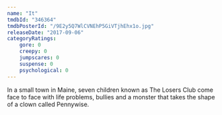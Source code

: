 ```yaml
---
name: "It"
tmdbId: "346364"
tmdbPosterId: "/9E2y5Q7WlCVNEhP5GiVTjhEhx1o.jpg"
releaseDate: "2017-09-06"
categoryRatings:
    gore: 0
    creepy: 0
    jumpscares: 0
    suspense: 0
    psychological: 0
---
```

In a small town in Maine, seven children known as The Losers Club come face to face with life problems, bullies and a monster that takes the shape of a clown called Pennywise.
